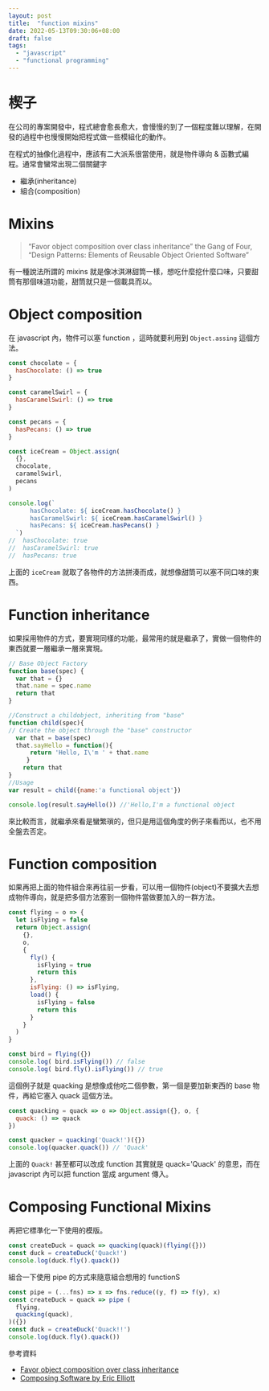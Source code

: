 ```yaml
---
layout: post
title:  "function mixins"
date: 2022-05-13T09:30:06+08:00
draft: false
tags: 
  - "javascript"
  - "functional programming"
---
```


# 楔子
在公司的專案開發中，程式總會愈長愈大，會慢慢的到了一個程度難以理解，在開發的過程中也慢慢開始把程式做一些模組化的動作。

在程式的抽像化過程中，應該有二大派系很當使用，就是物件導向 & 函數式編程。通常會蠻常出現二個關鍵字
- 繼承(inheritance)
- 組合(composition)


# Mixins

> “Favor object composition over class inheritance” the Gang of Four, “Design Patterns: Elements of Reusable Object Oriented Software”

有一種說法所謂的 mixins 就是像冰淇淋甜筒一樣，想吃什麼挖什麼口味，只要甜筒有那個味道功能，甜筒就只是一個載具而以。

# Object composition

在 javascript 內，物件可以塞 function ，這時就要利用到 `Object.assing` 這個方法。

```javascript
const chocolate = { 
  hasChocolate: () => true
}

const caramelSwirl = { 
  hasCaramelSwirl: () => true
}

const pecans = { 
  hasPecans: () => true
}

const iceCream = Object.assign(
  {}, 
  chocolate,
  caramelSwirl,
  pecans
)

console.log(`
	  hasChocolate: ${ iceCream.hasChocolate() }
	  hasCaramelSwirl: ${ iceCream.hasCaramelSwirl() }
	  hasPecans: ${ iceCream.hasPecans() }
  `)
//  hasChocolate: true
//  hasCaramelSwirl: true
//  hasPecans: true
```

上面的 `iceCream` 就取了各物件的方法拼湊而成，就想像甜筒可以塞不同口味的東西。

# Function inheritance

如果採用物件的方式，要實現同樣的功能，最常用的就是繼承了，實做一個物件的東西就要一層繼承一層來實現。

```javascript
// Base Object Factory
function base(spec) {
  var that = {}
  that.name = spec.name
  return that
}

//Construct a childobject, inheriting from "base"
function child(spec){
// Create the object through the "base" constructor 
  var that = base(spec)
  that.sayHello = function(){
	  return 'Hello, I\'m ' + that.name
	 }
	return that
}
//Usage
var result = child({name:'a functional object'})

console.log(result.sayHello()) //'Hello,I'm a functional object
```

來比較而言，就繼承來看是蠻繁瑣的，但只是用這個角度的例子來看而以，也不用全盤去否定。

# Function composition

如果再把上面的物件組合來再往前一步看，可以用一個物件(object)不要擴大去想成物件導向，就是把多個方法塞到一個物件當做要加入的一群方法。

```javascript
const flying = o => {
  let isFlying = false
  return Object.assign(
    {}, 
    o, 
    {
      fly() {
        isFlying = true
        return this
      },
      isFlying: () => isFlying,
      load() {
        isFlying = false
        return this
      }
    }
  )
}

const bird = flying({})
console.log( bird.isFlying()) // false
console.log( bird.fly().isFlying()) // true
```

這個例子就是 quacking 是想像成他吃二個參數，第一個是要加新東西的 base 物件，再給它塞入 quack 這個方法。

```javascript
const quacking = quack => o => Object.assign({}, o, {
  quack: () => quack
})

const quacker = quacking('Quack!')({})
console.log(quacker.quack()) // 'Quack'
```

上面的 `Quack!` 甚至都可以改成 function 其實就是 quack='Quack' 的意思，而在 javascript 內可以把 function 當成 argument 傳入。

# Composing Functional Mixins

再把它標準化一下使用的模版。

```javascript
const createDuck = quack => quacking(quack)(flying({}))
const duck = createDuck('Quack!')
console.log(duck.fly().quack())
```

組合一下使用 pipe 的方式來隨意組合想用的 functionS

```javascript
const pipe = (...fns) => x => fns.reduce((y, f) => f(y), x)
const createDuck = quack => pipe (
  flying,
  quacking(quack),
)({})
const duck = createDuck('Quack!!')
console.log(duck.fly().quack())
```


參考資料
- [Favor object composition over class inheritance](https://www.amazon.com/Design-Patterns-Elements-Reusable-Object-Oriented/dp/0201633612/ref=as_li_ss_tl?ie=UTF8&qid=1494993475&sr=8-1&keywords=design+patterns&linkCode=ll1&tag=eejs-20&linkId=6c553f16325f3939e5abadd4ee04e8b4)
- [Composing Software by Eric Elliott](https://medium.com/javascript-scene/composing-software-the-book-f31c77fc3ddc)